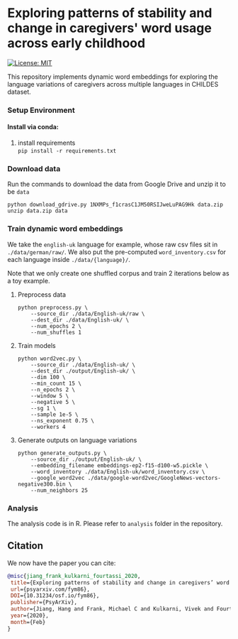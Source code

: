 # Exploring patterns of stability and change in caregivers' word usage across early childhood

[![License: MIT](https://img.shields.io/badge/License-MIT-yellow.svg)](https://opensource.org/licenses/MIT)

This repository implements dynamic word embeddings for exploring the language variations of caregivers across multiple languages in CHILDES dataset. 

### Setup Environment

#### Install via conda:
1. install requirements </br>
   ```pip install -r requirements.txt```

### Download data

Run the commands to download the data from Google Drive and unzip it to be `data`
   ```shell
   python download_gdrive.py 1NXMPs_f1crasC1JM50RSIJweLuPAG9Hk data.zip
   unzip data.zip data
   ```

### Train dynamic word embeddings

We take the `english-uk` language for example, whose raw csv files sit in `./data/german/raw/`. We also put the pre-computed `word_inventory.csv` for each language inside `./data/{language}/`. 

Note that we only create one shuffled corpus and train 2 iterations below as a toy example.

1. Preprocess data </br>
   ```shell
   python preprocess.py \
       --source_dir ./data/English-uk/raw \
       --dest_dir ./data/English-uk/ \
       --num_epochs 2 \
       --num_shuffles 1       
   ```

2. Train models </br>
   ```shell
   python word2vec.py \
       --source_dir ./data/English-uk/ \
       --dest_dir ./output/English-uk/ \
       --dim 100 \
       --min_count 15 \
       --n_epochs 2 \
       --window 5 \
       --negative 5 \
       --sg 1 \
       --sample 1e-5 \
       --ns_exponent 0.75 \
       --workers 4
   ```

3. Generate outputs on language variations  </br>
   ```shell
   python generate_outputs.py \
       --source_dir ./output/English-uk/ \
       --embedding_filename embeddings-ep2-f15-d100-w5.pickle \
       --word_inventory ./data/English-uk/word_inventory.csv \
       --google_word2vec ./data/google-word2vec/GoogleNews-vectors-negative300.bin \
       --num_neighbors 25
   ```

### Analysis

The analysis code is in R. Please refer to `analysis` folder in the repository. 


## Citation

We now have the paper you can cite:
```bibtex
@misc{jiang_frank_kulkarni_fourtassi_2020,
 title={Exploring patterns of stability and change in caregivers’ word usage across early childhood},
 url={psyarxiv.com/fym86},
 DOI={10.31234/osf.io/fym86},
 publisher={PsyArXiv},
 author={Jiang, Hang and Frank, Michael C and Kulkarni, Vivek and Fourtassi, Abdellah},
 year={2020},
 month={Feb}
}
```
